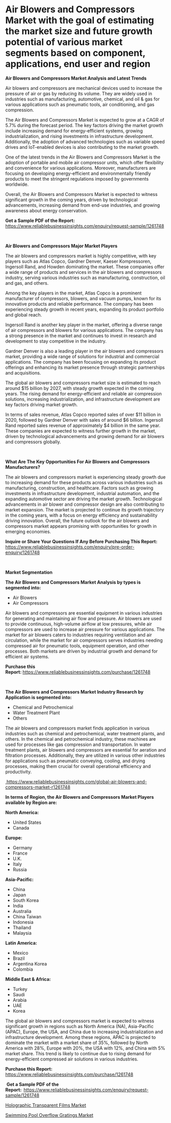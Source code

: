 <p><h1>Air Blowers and Compressors Market with the goal of estimating the market size and future growth potential of various market segments based on component, applications, end user and region</h1></p><p><strong>Air Blowers and Compressors Market Analysis and Latest Trends</strong></p>
<p><p>Air blowers and compressors are mechanical devices used to increase the pressure of air or gas by reducing its volume. They are widely used in industries such as manufacturing, automotive, chemical, and oil & gas for various applications such as pneumatic tools, air conditioning, and gas compression.</p><p>The Air Blowers and Compressors Market is expected to grow at a CAGR of 5.7% during the forecast period. The key factors driving the market growth include increasing demand for energy-efficient systems, growing industrialization, and rising investments in infrastructure development. Additionally, the adoption of advanced technologies such as variable speed drives and IoT-enabled devices is also contributing to the market growth.</p><p>One of the latest trends in the Air Blowers and Compressors Market is the adoption of portable and mobile air compressor units, which offer flexibility and convenience for various applications. Moreover, manufacturers are focusing on developing energy-efficient and environmentally friendly products to meet the stringent regulations imposed by governments worldwide.</p><p>Overall, the Air Blowers and Compressors Market is expected to witness significant growth in the coming years, driven by technological advancements, increasing demand from end-use industries, and growing awareness about energy conservation.</p></p>
<p><strong>Get a Sample PDF of the Report:&nbsp;</strong> <a href="https://www.reliablebusinessinsights.com/enquiry/request-sample/1261748">https://www.reliablebusinessinsights.com/enquiry/request-sample/1261748</a></p>
<p>&nbsp;</p>
<p><strong>Air Blowers and Compressors Major Market Players</strong></p>
<p><p>The air blowers and compressors market is highly competitive, with key players such as Atlas Copco, Gardner Denver, Kaeser Kompressoren, Ingersoll Rand, and Howden dominating the market. These companies offer a wide range of products and services in the air blowers and compressors industry, serving various industries such as manufacturing, construction, oil and gas, and others.</p><p>Among the key players in the market, Atlas Copco is a prominent manufacturer of compressors, blowers, and vacuum pumps, known for its innovative products and reliable performance. The company has been experiencing steady growth in recent years, expanding its product portfolio and global reach.</p><p>Ingersoll Rand is another key player in the market, offering a diverse range of air compressors and blowers for various applications. The company has a strong presence in the market and continues to invest in research and development to stay competitive in the industry.</p><p>Gardner Denver is also a leading player in the air blowers and compressors market, providing a wide range of solutions for industrial and commercial applications. The company has been focusing on expanding its product offerings and enhancing its market presence through strategic partnerships and acquisitions.</p><p>The global air blowers and compressors market size is estimated to reach around $15 billion by 2027, with steady growth expected in the coming years. The rising demand for energy-efficient and reliable air compression solutions, increasing industrialization, and infrastructure development are key factors driving market growth.</p><p>In terms of sales revenue, Atlas Copco reported sales of over $11 billion in 2020, followed by Gardner Denver with sales of around $6 billion. Ingersoll Rand reported sales revenue of approximately $4 billion in the same year. These companies are expected to witness further growth in the market, driven by technological advancements and growing demand for air blowers and compressors globally.</p></p>
<p>&nbsp;</p>
<p><strong>What Are The Key Opportunities For Air Blowers and Compressors Manufacturers?</strong></p>
<p><p>The air blowers and compressors market is experiencing steady growth due to increasing demand for these products across various industries such as manufacturing, construction, and healthcare. Factors such as growing investments in infrastructure development, industrial automation, and the expanding automotive sector are driving the market growth. Technological advancements in air blower and compressor design are also contributing to market expansion. The market is projected to continue its growth trajectory in the coming years, with a focus on energy efficiency and sustainability driving innovation. Overall, the future outlook for the air blowers and compressors market appears promising with opportunities for growth in emerging economies.</p></p>
<p><strong>Inquire or Share Your Questions If Any Before Purchasing This Report:</strong> <a href="https://www.reliablebusinessinsights.com/enquiry/pre-order-enquiry/1261748">https://www.reliablebusinessinsights.com/enquiry/pre-order-enquiry/1261748</a></p>
<p>&nbsp;</p>
<p><strong>Market Segmentation</strong></p>
<p><strong>The Air Blowers and Compressors Market Analysis by types is segmented into:</strong></p>
<p><ul><li>Air Blowers</li><li>Air Compressors</li></ul></p>
<p><p>Air blowers and compressors are essential equipment in various industries for generating and maintaining air flow and pressure. Air blowers are used to provide continuous, high-volume airflow at low pressures, while air compressors are used to increase air pressure for various applications. The market for air blowers caters to industries requiring ventilation and air circulation, while the market for air compressors serves industries needing compressed air for pneumatic tools, equipment operation, and other processes. Both markets are driven by industrial growth and demand for efficient air systems.</p></p>
<p><strong>Purchase this Report:&nbsp;</strong><a href="https://www.reliablebusinessinsights.com/purchase/1261748">https://www.reliablebusinessinsights.com/purchase/1261748</a></p>
<p>&nbsp;</p>
<p><strong>The Air Blowers and Compressors Market Industry Research by Application is segmented into:</strong></p>
<p><ul><li>Chemical and Petrochemical</li><li>Water Treatment Plant</li><li>Others</li></ul></p>
<p><p>The air blowers and compressors market finds application in various industries such as chemical and petrochemical, water treatment plants, and others. In the chemical and petrochemical industry, these machines are used for processes like gas compression and transportation. In water treatment plants, air blowers and compressors are essential for aeration and filtration processes. Additionally, they are utilized in various other industries for applications such as pneumatic conveying, cooling, and drying processes, making them crucial for overall operational efficiency and productivity.</p></p>
<p><a href="https://www.reliablebusinessinsights.com/global-air-blowers-and-compressors-market-r1261748">&nbsp;https://www.reliablebusinessinsights.com/global-air-blowers-and-compressors-market-r1261748</a></p>
<p><strong>In terms of Region, the Air Blowers and Compressors Market Players available by Region are:</strong></p>
<p>
    <p> <strong> North America: </strong>
        <ul>
            <li>United States</li>
            <li>Canada</li>
        </ul>
        </p> 
    <p> <strong> Europe: </strong>
        <ul>
            <li>Germany</li>
            <li>France</li>
            <li>U.K.</li>
            <li>Italy</li>
            <li>Russia</li>
        </ul>
        </p> 
    <p> <strong> Asia-Pacific: </strong>
        <ul>
            <li>China</li>
            <li>Japan</li>
            <li>South Korea</li>
            <li>India</li>
            <li>Australia</li>
            <li>China Taiwan</li>
            <li>Indonesia</li>
            <li>Thailand</li>
            <li>Malaysia</li>
        </ul>
        </p> 
    <p> <strong> Latin America: </strong>
        <ul>
            <li>Mexico</li>
            <li>Brazil</li>
            <li>Argentina Korea</li>
            <li>Colombia</li>
        </ul>
        </p> 
    <p> <strong> Middle East & Africa: </strong>
        <ul>
            <li>Turkey</li>
            <li>Saudi</li>
            <li>Arabia</li>
            <li>UAE</li>
            <li>Korea</li>
        </ul>
    </p>
    </p>
<p><p>The global air blowers and compressors market is expected to witness significant growth in regions such as North America (NA), Asia-Pacific (APAC), Europe, the USA, and China due to increasing industrialization and infrastructure development. Among these regions, APAC is projected to dominate the market with a market share of 35%, followed by North America with 28%, Europe with 20%, the USA with 12%, and China with 5% market share. This trend is likely to continue due to rising demand for energy-efficient compressed air solutions in various industries.</p></p>
<p><strong>Purchase this Report: </strong><a href="https://www.reliablebusinessinsights.com/purchase/1261748">https://www.reliablebusinessinsights.com/purchase/1261748</a></p>
<p>&nbsp;<strong>Get a Sample PDF of the Report:&nbsp;&nbsp;</strong><a href="https://www.reliablebusinessinsights.com/enquiry/request-sample/1261748">https://www.reliablebusinessinsights.com/enquiry/request-sample/1261748</a></p>
<p><strong></strong></p>
<p><p><a href="https://medium.com/@nathan.skinner8798456/holographic-transparent-films-market-trends-and-analysis-opportunities-and-challenges-for-future-372e4baf0e58">Holographic Transparent Films Market</a></p><p><a href="https://medium.com/@tavaresauer/market-forecast-global-swimming-pool-overflow-gratings-trends-and-impact-analysis-2024-2031-by-7323682f4e49">Swimming Pool Overflow Gratings Market</a></p></p>